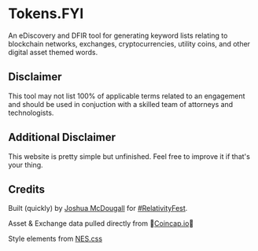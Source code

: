 # Tokens.FYI
An eDiscovery and DFIR tool for generating keyword lists relating to blockchain networks, exchanges, cryptocurrencies, utility coins, and other digital asset themed words.

## Disclaimer 
This tool may not list 100% of applicable terms related to an engagement and should be used in conjuction with a skilled team of attorneys and technologists.

## Additional Disclaimer
This website is pretty simple but unfinished. Feel free to improve it if that's your thing. 

## Credits
Built (quickly) by [Joshua McDougall](https://www.linkedin.com/in/joshuamcdougall/) for [#RelativityFest](https://relativityfest.com). 

Asset & Exchange data pulled directly from 🦊[Coincap.io](https://coincap.io)🦊

Style elements from [NES.css](https://nostalgic-css.github.io/NES.css/)

